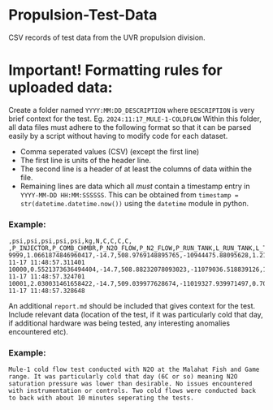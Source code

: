 # Propulsion-Test-Data
CSV records of test data from the UVR propulsion division.

# Important! Formatting rules for uploaded data:
Create a folder named `YYYY:MM:DD_DESCRIPTION` where `DESCRIPTION` is very brief context for the test. Eg. `2024:11:17_MULE-1-COLDFLOW`
Within this folder, all data files must adhere to the following format so that it can be parsed easily by a script without having to modify code for each dataset.
- Comma seperated values (CSV) (except the first line)
- The first line is units of the header line.
- The second line is a header of at least the columns of data within the file.
- Remaining lines are data which all *must* contain a timestamp entry in `YYYY-MM-DD HH:MM:SSSSSS`. This can be obtained from `timestamp = str(datetime.datetime.now())` using the `datetime` module in python.
### Example:
```
,psi,psi,psi,psi,psi,kg,N,C,C,C,C,
,P_INJECTOR,P_COMB_CHMBR,P_N2O_FLOW,P_N2_FLOW,P_RUN_TANK,L_RUN_TANK,L_THRUST,T_RUN_TANK,T_INJECTOR,T_COMB_CHMBR,T_POST_COMB,timestamp
9999,1.0661874846960417,-14.7,508.9769148895765,-10944475.88095628,1.216197490841708,0.057479834859498175,4708.63782820118,2.556179119456715,9.00019350994711,-273.15,-273.15,2024-11-17 11:48:57.311401
10000,0.5521373636494404,-14.7,508.88232078093023,-11079036.518839126,1.47412698280122,0.009715022496186526,4708.63782820118,2.7139854061517212,9.00019350994711,-273.15,-273.15,2024-11-17 11:48:57.324701
10001,2.030031461658422,-14.7,509.039977628674,-11019327.939971497,0.7003385069226837,0.08868617893686218,4708.63782820118,1.9247864362628206,8.4486998564239,-273.15,-273.15,2024-11-17 11:48:57.328648
```
An additional `report.md` should be included that gives context for the test. Include relevant data (location of the test, if it was particularly cold that day, if additional hardware was being tested, any interesting anomalies encountered etc).
### Example:
```
Mule-1 cold flow test conducted with N2O at the Malahat Fish and Game range. It was particularly cold that day (6C or so) meaning N2O saturation pressure was lower than desirable. No issues encountered with instrumentation or controls. Two cold flows were conducted back to back with about 10 minutes seperating the tests.
```
